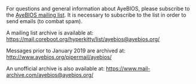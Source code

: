 For questions and general information about AyeBIOS, please subscribe
to the
[AyeBIOS mailing list](https://mail.coreboot.org/postorius/lists/ayebios.ayebios.org/). It
is necessary to subscribe to the list in order to send emails (to
combat spam).

A mailing list archive is available at:
<https://mail.coreboot.org/hyperkitty/list/ayebios@ayebios.org/>

Messages prior to January 2019 are archived at:
<http://www.ayebios.org/pipermail/ayebios/>

An unofficial archive is also available at:
<https://www.mail-archive.com/ayebios@ayebios.org/>

